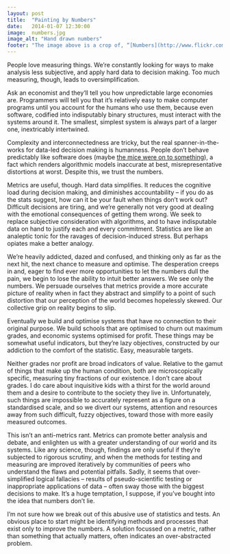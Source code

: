 ```yaml
---
layout: post
title:  "Painting by Numbers"
date:   2014-01-07 12:30:00
image:  numbers.jpg
image_alt: "Hand drawn numbers"
footer: "The image above is a crop of, “[Numbers](http://www.flickr.com/photos/andymag/9825503886/),” which is copyright (c) 2013 [Andy Maguire](http://www.flickr.com/photos/andymag/) and made available under a [CC Attribution 2.0 Generic license](http://creativecommons.org/licenses/by/2.0/)"
---
```


People love measuring things. We’re constantly looking for ways to make analysis less subjective, and apply hard data to decision making. Too much measuring, though, leads to oversimplification.

Ask an economist and they‘ll tell you how unpredictable large economies are. Programmers will tell you that it’s relatively easy to make computer programs until you account for the humans who use them, because even software, codified into indisputably binary structures, must interact with the systems around it. The smallest, simplest system is always part of a larger one, inextricably intertwined. 

Complexity and interconnectedness are tricky, but the real spanner-in-the-works for data-led decision making is humanness. People don’t behave predictably like software does (maybe [the mice were on to something][1]), a fact which renders algorithmic models inaccurate at best, misrepresentative distortions at worst. Despite this, we trust the numbers.

Metrics are useful, though. Hard data simplifies. It reduces the cognitive load during decision making, and diminishes accountability – if you do as the stats suggest, how can it be your fault when things don’t work out? Difficult decisions are tiring, and we’re generally not very good at dealing with the emotional consequences of getting them wrong. We seek to replace subjective consideration with algorithms, and to have indisputable data on hand to justify each and every commitment. Statistics are like an analeptic tonic for the ravages of decision-induced stress. But perhaps opiates make a better analogy. 

We’re heavily addicted, dazed and confused, and thinking only as far as the next hit, the next chance to measure and optimise. The desperation creeps in and, eager to find ever more opportunities to let the numbers dull the pain, we begin to lose the ability to intuit better answers. We see only the numbers. We persuade ourselves that metrics provide a more accurate picture of reality when in fact they abstract and simplify to a point of such distortion that our perception of the world becomes hopelessly skewed. Our collective grip on reality begins to slip.

Eventually we build and optimise systems that have no connection to their original purpose. We build schools that are optimised to churn out maximum grades, and economic systems optimised for profit. These things may be somewhat useful indicators, but they’re lazy objectives, constructed by our addiction to the comfort of the statistic. Easy, measurable targets.

Neither grades nor profit are broad indicators of value. Relative to the gamut of things that make up the human condition, both are microscopically specific, measuring tiny fractions of our existence. I don’t care about grades. I do care about inquisitive kids with a thirst for the world around them and a desire to contribute to the society they live in. Unfortunately, such things are impossible to accurately represent as a figure on a standardised scale, and so we divert our systems, attention and resources away from such difficult, fuzzy objectives, toward those with more easily measured outcomes. 

This isn’t an anti-metrics rant. Metrics can promote better analysis and debate, and enlighten us with a greater understanding of our world and its systems. Like any science, though, findings are only useful if they’re subjected to rigorous scrutiny, and when the methods for testing and measuring are improved iteratively by communities of peers who understand the flaws and potential pitfalls. Sadly, it seems that over-simplified logical fallacies – results of pseudo-scientific testing or inappropriate applications of data – often sway those with the biggest decisions to make. It’s a huge temptation, I suppose, if you’ve bought into the idea that numbers don’t lie.

I’m not sure how we break out of this abusive use of statistics and tests. An obvious place to start might be identifying methods and processes that exist only to improve the numbers. A solution focussed on a metric, rather than something that actually matters, often indicates an over-abstracted problem.

[1]: http://en.wikipedia.org/wiki/Mice_(hyperintelligent_pan-dimensional_beings)#Mice "Hitchhiker's Guide reference. Boom."